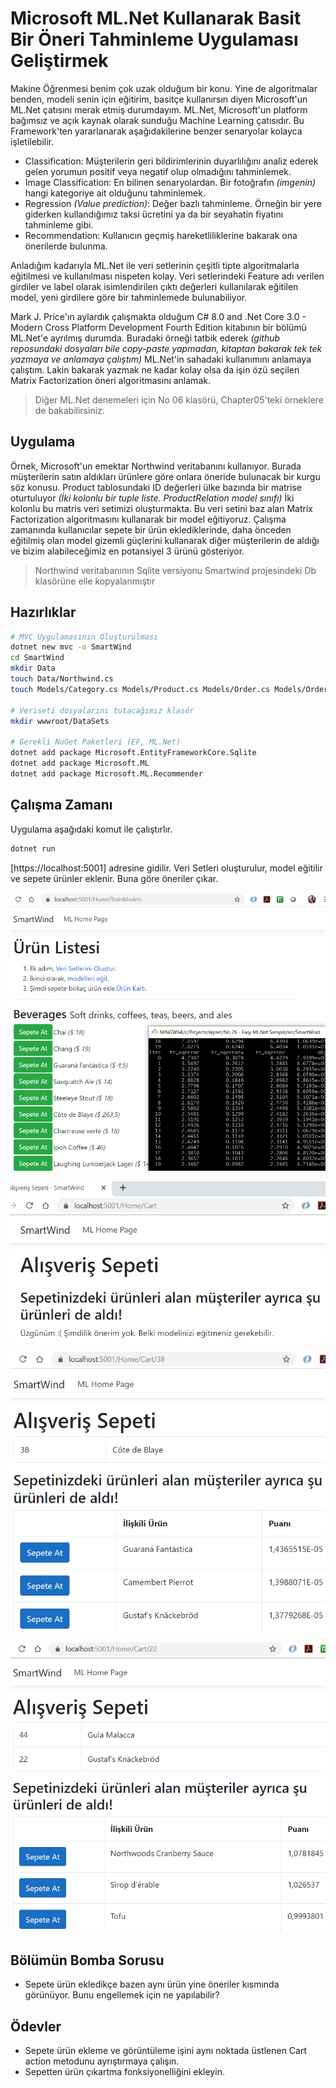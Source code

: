 # Microsoft ML.Net Kullanarak Basit Bir Öneri Tahminleme Uygulaması Geliştirmek

Makine Öğrenmesi benim çok uzak olduğum bir konu. Yine de algoritmalar benden, modeli senin için eğitirim, basitçe kullanırsın diyen Microsoft'un ML.Net çatısını merak etmiş durumdayım. ML.Net, Microsoft'un platform bağımsız ve açık kaynak olarak sunduğu Machine Learning çatısıdır. Bu Framework'ten yararlanarak aşağıdakilerine benzer senaryolar kolayca işletilebilir.

- Classification: Müşterilerin geri bildirimlerinin duyarlılığını analiz ederek gelen yorumun positif veya negatif olup olmadığını tahminlemek.
- Image Classification: En bilinen senaryolardan. Bir fotoğrafın _(imgenin)_ hangi kategoriye ait olduğunu tahminlemek.
- Regression _(Value prediction)_: Değer bazlı tahminleme. Örneğin bir yere giderken kullandığımız taksi ücretini ya da bir seyahatin fiyatını tahminleme gibi.
- Recommendation: Kullanıcın geçmiş hareketliliklerine bakarak ona önerilerde bulunma.

Anladığım kadarıyla ML.Net ile veri setlerinin çeşitli tipte algoritmalarla eğitilmesi ve kullanılması nispeten kolay. Veri setlerindeki Feature adı verilen girdiler ve label olarak isimlendirilen çıktı değerleri kullanılarak eğitilen model, yeni girdilere göre bir tahminlemede bulunabiliyor.

Mark J. Price'ın aylardık çalışmakta olduğum C# 8.0 and .Net Core 3.0 - Modern Cross Platform Development Fourth Edition kitabının bir bölümü ML.Net'e ayrılmış durumda. Buradaki örneği tatbik ederek _(github reposundaki dosyaları bile copy-paste yapmadan, kitaptan bakarak tek tek yazmaya ve anlamaya çalıştım)_ ML.Net'in sahadaki kullanımını anlamaya çalıştım. Lakin bakarak yazmak ne kadar kolay olsa da işin özü seçilen Matrix Factorization öneri algoritmasını anlamak.

> Diğer ML.Net denemeleri için No 06 klasörü, Chapter05'teki örneklere de bakabilirsiniz.

## Uygulama

Örnek, Microsoft'un emektar Northwind veritabanını kullanıyor. Burada müşterilerin satın aldıkları ürünlere göre onlara öneride bulunacak bir kurgu söz konusu. Product tablosundaki ID değerleri ülke bazında bir matrise oturtuluyor _(İki kolonlu bir tuple liste. ProductRelation model sınıfı)_ İki kolonlu bu matris veri setimizi oluşturmakta. Bu veri setini baz alan Matrix Factorization algoritmasını kullanarak bir model eğitiyoruz. Çalışma zamanında kullanıcılar sepete bir ürün eklediklerinde, daha önceden eğitilmiş olan model gizemli güçlerini kullanarak diğer müşterilerin de aldığı ve bizim alabileceğimiz en potansiyel 3 ürünü gösteriyor.

> Northwind veritabanının Sqlite versiyonu Smartwind projesindeki Db klasörüne elle kopyalanmıştır

## Hazırlıklar

```bash
# MVC Uygulamasının Oluşturulması
dotnet new mvc -o SmartWind
cd SmartWind
mkdir Data
touch Data/Northwind.cs
touch Models/Category.cs Models/Product.cs Models/Order.cs Models/OrderDetail.cs Models/Customer.cs Models/CartItem.cs Models/Cart.cs Models/ProductRelation.cs Models/Recommendation.cs Models/EnrichedRecommendation.cs Models/HomeCartViewModel.cs Models/HomeIndexViewModel.cs /Views/Home/Cart.cshtml

# Veriseti dosyalarını tutacağımız klasör
mkdir wwwroot/DataSets

# Gerekli NuGet Paketleri (EF, ML.Net)
dotnet add package Microsoft.EntityFrameworkCore.Sqlite
dotnet add package Microsoft.ML
dotnet add package Microsoft.ML.Recommender
```

## Çalışma Zamanı

Uygulama aşağıdaki komut ile çalıştırlır.

```bash
dotnet run
```

[https://localhost:5001] adresine gidilir. Veri Setleri oluşturulur, model eğitilir ve sepete ürünler eklenir. Buna göre öneriler çıkar.

![Screenshot_1.png](./assets/Screenshot_1.png)

![Screenshot_2.png](./assets/Screenshot_2.png)

![Screenshot_3.png](./assets/Screenshot_3.png)

![Screenshot_4.png](./assets/Screenshot_4.png)

## Bölümün Bomba Sorusu

- Sepete ürün ekledikçe bazen aynı ürün yine öneriler kısmında görünüyor. Bunu engellemek için ne yapılabilir? 

## Ödevler

- Sepete ürün ekleme ve görüntüleme işini aynı noktada üstlenen Cart action metodunu ayrıştırmaya çalışın.
- Sepetten ürün çıkartma fonksiyonelliğini ekleyin.